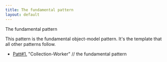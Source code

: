```yaml
---
title: The fundamental pattern
layout: default
---
```




The fundamental pattern

This pattern is the fundamental object-model pattern. It's the template that all
other patterns follow.
*  [Patt#1.](/1-collection-worker-pattern-the-fundamental-pattern.html) &quot;Collection-Worker&quot; // the
fundamental pattern



